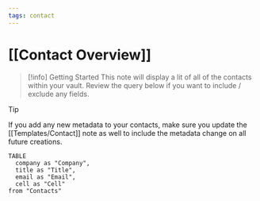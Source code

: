 ```yaml
---
tags: contact
---
```


# [[Contact Overview]]

> [!info] Getting Started
> This note will display a lit of all of the contacts within your vault. Review the query below if you want to include / exclude any fields.

>[!tip]
> If you add any new metadata to your contacts, make sure you update the [[Templates/Contact]] note as well to include the metadata change on all future creations.

```dataview
TABLE
  company as "Company",
  title as "Title",
  email as "Email",
  cell as "Cell"
from "Contacts"
```
